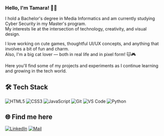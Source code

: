 ### Hello, I'm Tamara! 👩‍💻

I hold a Bachelor's degree in Media Informatics and am currently studying Cyber Security in my Master's program.  
My interests lie at the intersection of technology, creativity, and visual design.

I love working on cute games, thoughtful UI/UX concepts, and anything that involves a bit of fun and charm.  
Also, I'm a big cat lover — both in real life and in pixel form! 🐱🎮

Here you'll find some of my projects and experiments as I continue learning and growing in the tech world.

## 🛠️ Tech Stack

![HTML5](https://img.shields.io/badge/-HTML5-E34F26?style=flat&logo=html5&logoColor=white) ![CSS3](https://img.shields.io/badge/-CSS3-1572B6?style=flat&logo=css3&logoColor=white)  ![JavaScript](https://img.shields.io/badge/-JavaScript-F7DF1E?style=flat&logo=javascript&logoColor=black)  ![Git](https://img.shields.io/badge/-Git-F05032?style=flat&logo=git&logoColor=white)  ![VS Code](https://img.shields.io/badge/-VS%20Code-007ACC?style=flat&logo=visual-studio-code&logoColor=white)  ![Python](https://img.shields.io/badge/-Python-3776AB?style=flat&logo=python&logoColor=white)


## 🌐 Find me here

[![LinkedIn](https://img.shields.io/badge/-LinkedIn-0A66C2?style=flat&logo=linkedin&logoColor=white)](https://www.linkedin.com/in/TamaraNeufeld)  [![Mail](https://img.shields.io/badge/-Email-D14836?style=flat&logo=gmail&logoColor=white)](mailto:tamara.neufeld@icloud.com)
